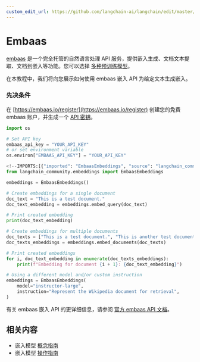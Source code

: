```yaml
---
custom_edit_url: https://github.com/langchain-ai/langchain/edit/master/docs/docs/integrations/text_embedding/embaas.ipynb
---
```

# Embaas

[embaas](https://embaas.io) 是一个完全托管的自然语言处理 API 服务，提供嵌入生成、文档文本提取、文档到嵌入等功能。您可以选择 [多种预训练模型](https://embaas.io/docs/models/embeddings)。

在本教程中，我们将向您展示如何使用 embaas 嵌入 API 为给定文本生成嵌入。

### 先决条件
在 [https://embaas.io/register](https://embaas.io/register) 创建您的免费 embaas 账户，并生成一个 [API 密钥](https://embaas.io/dashboard/api-keys)。


```python
import os

# Set API key
embaas_api_key = "YOUR_API_KEY"
# or set environment variable
os.environ["EMBAAS_API_KEY"] = "YOUR_API_KEY"
```


```python
<!--IMPORTS:[{"imported": "EmbaasEmbeddings", "source": "langchain_community.embeddings", "docs": "https://python.langchain.com/api_reference/community/embeddings/langchain_community.embeddings.embaas.EmbaasEmbeddings.html", "title": "Embaas"}]-->
from langchain_community.embeddings import EmbaasEmbeddings
```


```python
embeddings = EmbaasEmbeddings()
```


```python
# Create embeddings for a single document
doc_text = "This is a test document."
doc_text_embedding = embeddings.embed_query(doc_text)
```


```python
# Print created embedding
print(doc_text_embedding)
```


```python
# Create embeddings for multiple documents
doc_texts = ["This is a test document.", "This is another test document."]
doc_texts_embeddings = embeddings.embed_documents(doc_texts)
```


```python
# Print created embeddings
for i, doc_text_embedding in enumerate(doc_texts_embeddings):
    print(f"Embedding for document {i + 1}: {doc_text_embedding}")
```


```python
# Using a different model and/or custom instruction
embeddings = EmbaasEmbeddings(
    model="instructor-large",
    instruction="Represent the Wikipedia document for retrieval",
)
```

有关 embaas 嵌入 API 的更详细信息，请参阅 [官方 embaas API 文档](https://embaas.io/api-reference)。


## 相关内容

- 嵌入模型 [概念指南](/docs/concepts/#embedding-models)
- 嵌入模型 [操作指南](/docs/how_to/#embedding-models)
